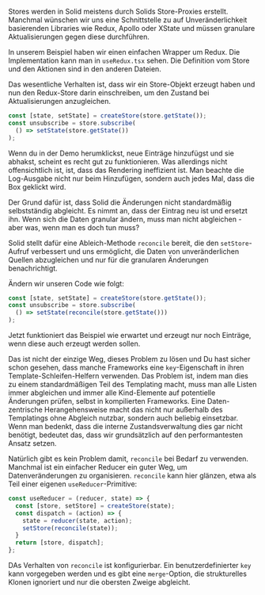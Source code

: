 Stores werden in Solid meistens durch Solids Store-Proxies erstellt. Manchmal wünschen wir uns eine Schnittstelle zu auf Unveränderlichkeit basierenden Libraries wie Redux, Apollo oder XState und müssen granulare Aktualisierungen gegen diese durchführen.

In unserem Beispiel haben wir einen einfachen Wrapper um Redux. Die Implementation kann man in `useRedux.tsx` sehen. Die Definition vom Store und den Aktionen sind in den anderen Dateien.

Das wesentliche Verhalten ist, dass wir ein Store-Objekt erzeugt haben und nun den Redux-Store darin einschreiben, um den Zustand bei Aktualisierungen anzugleichen.

```js
const [state, setState] = createStore(store.getState());
const unsubscribe = store.subscribe(
  () => setState(store.getState())
);
```
Wenn du in der Demo herumklickst, neue Einträge hinzufügst und sie abhakst, scheint es recht gut zu funktionieren. Was allerdings nicht offensichtlich ist, ist, dass das Rendering ineffizient ist. Man beachte die Log-Ausgabe nicht nur beim Hinzufügen, sondern auch jedes Mal, dass die Box geklickt wird.

Der Grund dafür ist, dass Solid die Änderungen nicht standardmäßig selbstständig abgleicht. Es nimmt an, dass der Eintrag neu ist und ersetzt ihn. Wenn sich die Daten granular ändern, muss man nicht abgleichen - aber was, wenn man es doch tun muss?

Solid stellt dafür eine Ableich-Methode `reconcile` bereit, die den `setStore`-Aufruf verbessert und uns ermöglicht, die Daten von unveränderlichen Quellen abzugleichen und nur für die granularen Änderungen benachrichtigt.

Ändern wir unseren Code wie folgt:
```js
const [state, setState] = createStore(store.getState());
const unsubscribe = store.subscribe(
  () => setState(reconcile(store.getState()))
);
```
Jetzt funktioniert das Beispiel wie erwartet und erzeugt nur noch Einträge, wenn diese auch erzeugt werden sollen.

Das ist nicht der einzige Weg, dieses Problem zu lösen und Du hast sicher schon gesehen, dass manche Frameworks eine `key`-Eigenschaft in ihren Template-Schleifen-Helfern verwenden. Das Problem ist, indem man dies zu einem standardmäßigen Teil des Templating macht, muss man alle Listen immer abgleichen und immer alle Kind-Elemente auf potentielle Änderungen prüfen, selbst in kompilierten Frameworks. Eine Daten-zentrische Herangehensweise macht das nicht nur außerhalb des Templatings ohne Abgleich nutzbar, sondern auch beliebig einsetzbar. Wenn man bedenkt, dass die interne Zustandsverwaltung dies gar nicht benötigt, bedeutet das, dass wir grundsätzlich auf den performantesten Ansatz setzen.

Natürlich gibt es kein Problem damit, `reconcile` bei Bedarf zu verwenden. Manchmal ist ein einfacher Reducer ein guter Weg, um Datenveränderungen zu organisieren. `reconcile` kann hier glänzen, etwa als Teil einer eigenen `useReducer`-Primitive:

```js
const useReducer = (reducer, state) => {
  const [store, setStore] = createStore(state);
  const dispatch = (action) => {
    state = reducer(state, action);
    setStore(reconcile(state));
  }
  return [store, dispatch];
};
```

DAs Verhalten von `reconcile` ist konfigurierbar. Ein benutzerdefinierter `key` kann vorgegeben werden und es gibt eine `merge`-Option, die strukturelles Klonen ignoriert und nur die obersten Zweige abgleicht.